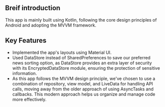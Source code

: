 ## Breif introduction

This app is mainly built using Kotlin, following the core design principles of Android and adopting the MVVM framework.

## Key Features

- Implemented the app's layouts using Material UI.
- Used DataStore instead of SharedPreferences to save our preferred news sorting option, as DataStore provides an extra layer of security with its EncryptedDataStore module, ensuring the protection of sensitive information.
- As this app follows the MVVM design principle, we've chosen to use a combination of repository, view model, and LiveData for handling API calls, moving away from the older approach of using AsyncTasks and callbacks. This modern approach helps us organize and manage code more effectively.
